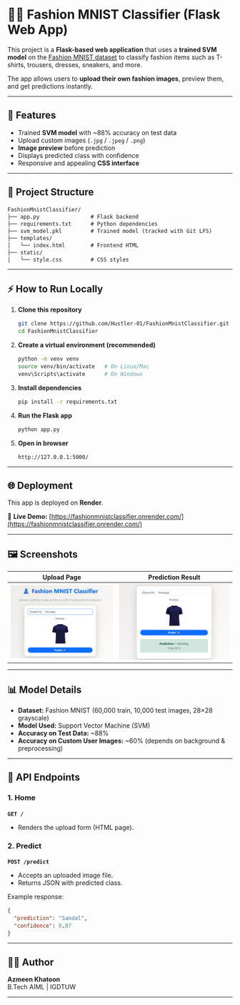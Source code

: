# 🧥👟 Fashion MNIST Classifier (Flask Web App)

This project is a **Flask-based web application** that uses a **trained SVM model** on the [Fashion MNIST dataset](https://github.com/zalandoresearch/fashion-mnist) to classify fashion items such as T-shirts, trousers, dresses, sneakers, and more.  

The app allows users to **upload their own fashion images**, preview them, and get predictions instantly.

---

## 🚀 Features
- Trained **SVM model** with ~88% accuracy on test data  
- Upload custom images (`.jpg` / `.jpeg` / `.png`)  
- **Image preview** before prediction  
- Displays predicted class with confidence  
- Responsive and appealing **CSS interface**  

---

## 📂 Project Structure
```plaintext
FashionMnistClassifier/
├── app.py                # Flask backend
├── requirements.txt      # Python dependencies
├── svm_model.pkl         # Trained model (tracked with Git LFS)
├── templates/
│   └── index.html        # Frontend HTML
├── static/
│   └── style.css         # CSS styles
```

---

## ⚡ How to Run Locally

1. **Clone this repository**
   ```bash
   git clone https://github.com/Hustler-01/FashionMnistClassifier.git
   cd FashionMnistClassifier
   ```

2. **Create a virtual environment (recommended)**
   ```bash
   python -m venv venv
   source venv/bin/activate   # On Linux/Mac
   venv\Scripts\activate      # On Windows
   ```

3. **Install dependencies**
   ```bash
   pip install -r requirements.txt
   ```

4. **Run the Flask app**
   ```bash
   python app.py
   ```

5. **Open in browser**
   ```
   http://127.0.0.1:5000/
   ```

---

## 🌐 Deployment

This app is deployed on **Render**.  

🔗 **Live Demo:** [https://fashionmnistclassifier.onrender.com/](https://fashionmnistclassifier.onrender.com/)

---

## 🖼️ Screenshots 

| Upload Page | Prediction Result |
|-------------|------------------|
| ![Upload](screenshots/upload.png) | ![Prediction](screenshots/prediction.png) |

---

## 📊 Model Details
- **Dataset:** Fashion MNIST (60,000 train, 10,000 test images, 28×28 grayscale)  
- **Model Used:** Support Vector Machine (SVM)  
- **Accuracy on Test Data:** ~88%  
- **Accuracy on Custom User Images:** ~60% (depends on background & preprocessing)  

---

## 📡 API Endpoints

### 1. Home
**`GET /`**  
- Renders the upload form (HTML page).  

### 2. Predict
**`POST /predict`**  
- Accepts an uploaded image file.  
- Returns JSON with predicted class.  

Example response:
```json
{
  "prediction": "Sandal",
  "confidence": 0.87
}
```

---

## 👩‍💻 Author
**Azmeen Khatoon**  
B.Tech AIML | IGDTUW  

---
